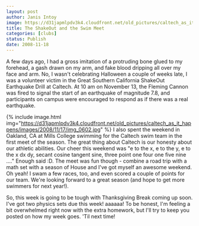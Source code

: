 ```yaml
---
layout: post
author: Janis Intoy
image: https://d31japmlpdv3k4.cloudfront.net/old_pictures/caltech_as_it_happens/images/2008/11/17/img_0604.jpg
title: The ShakeOut and the Swim Meet
categories: [clubs]
status: Publish
date: 2008-11-18
---
```


A few days ago, I had a gross imitation of a protruding bone glued to my forehead, a gash drawn on my arm, and fake blood dripping all over my face and arm. No, I wasn't celebrating Halloween a couple of weeks late, I was a volunteer victim in the Great Southern California ShakeOut Earthquake Drill at Caltech. At 10 am on November 13, the Fleming Cannon was fired to signal the start of an earthquake of magnitude 7.8, and participants on campus were encouraged to respond as if there was a real earthquake.


{% include image.html img="https://d31japmlpdv3k4.cloudfront.net/old_pictures/caltech_as_it_happens/images/2008/11/17/img_0602.jpg" %}
I also spent the weekend in Oakland, CA at Mills College swimming for the Caltech swim team in the first meet of the season. The great thing about Caltech is our honesty about our athletic abilities. Our cheer this weekend was "e to the x, e to the y, e to the x dx dy, secant cosine tangent sine, three point one four one five nine ...." Enough said :D. The meet was fun though - combine a road trip with a math set with a season of House and I've got myself an awesome weekend. Oh yeah! I swam a few races, too, and even scored a couple of points for our team. We're looking forward to a great season (and hope to get more swimmers for next year!).

So, this week is going to be tough with Thanksgiving Break coming up soon. I've got two physics sets due this week! aaaaaa! To be honest, I'm feeling a bit overwhelmed right now with the extra homework, but I'll try to keep you posted on how my week goes. 'Til next time!
